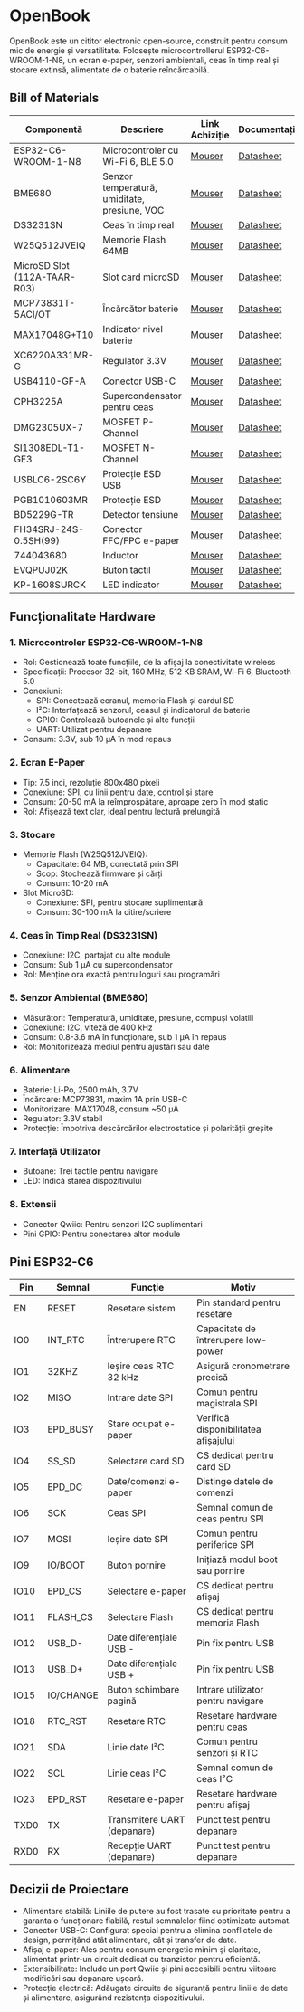 # OpenBook

OpenBook este un cititor electronic open-source, construit pentru consum mic de energie și versatilitate. Folosește microcontrollerul ESP32-C6-WROOM-1-N8, un ecran e-paper, senzori ambientali, ceas în timp real și stocare extinsă, alimentate de o baterie reîncărcabilă.

## Bill of Materials

| Componentă | Descriere | Link Achiziție | Documentație |
|------------|-----------|----------------|--------------|
| ESP32-C6-WROOM-1-N8 | Microcontroler cu Wi-Fi 6, BLE 5.0 | [Mouser](https://ro.mouser.com/ProductDetail/Espressif-Systems/ESP32-C6-WROOM-1-N8) | [Datasheet](https://www.espressif.com/sites/default/files/documentation/esp32-c6-wroom-1_wroom-1u_datasheet_en.pdf) |
| BME680 | Senzor temperatură, umiditate, presiune, VOC | [Mouser](https://ro.mouser.com/ProductDetail/Bosch-Sensortec/BME680) | [Datasheet](https://www.bosch-sensortec.com/media/boschsensortec/downloads/datasheets/bst-bme680-ds001.pdf) |
| DS3231SN | Ceas în timp real | [Mouser](https://ro.mouser.com/ProductDetail/Analog-Devices/DS3231SN) | [Datasheet](https://www.analog.com/media/en/technical-documentation/data-sheets/DS3231.pdf) |
| W25Q512JVEIQ | Memorie Flash 64MB | [Mouser](https://ro.mouser.com/ProductDetail/Winbond/W25Q512JVEIQ) | [Datasheet](https://www.winbond.com/resource-files/W25Q512JV%20SPI%20RevB%2006252019%20KMS.pdf) |
| MicroSD Slot (112A-TAAR-R03) | Slot card microSD | [Mouser](https://ro.mouser.com/ProductDetail/Attend/112A-TAAR-R03) | [Datasheet](https://www.attend.com.tw/data/download/file/112A-TAAR-R03_Spec.pdf) |
| MCP73831T-5ACI/OT | Încărcător baterie | [Mouser](https://ro.mouser.com/ProductDetail/Microchip-Technology/MCP73831T-5ACI-OT) | [Datasheet](https://ww1.microchip.com/downloads/en/DeviceDoc/MCP73831-Family-Data-Sheet-DS20001984H.pdf) |
| MAX17048G+T10 | Indicator nivel baterie | [Mouser](https://ro.mouser.com/ProductDetail/Analog-Devices/MAX17048G%2BT10) | [Datasheet](https://www.analog.com/media/en/technical-documentation/data-sheets/MAX17048-MAX17049.pdf) |
| XC6220A331MR-G | Regulator 3.3V | [Mouser](https://ro.mouser.com/ProductDetail/Torex-Semiconductor/XC6220A331MR-G) | [Datasheet](https://www.torexsemi.com/file/xc6220/XC6220.pdf) |
| USB4110-GF-A | Conector USB-C | [Mouser](https://ro.mouser.com/ProductDetail/GCT/USB4110-GF-A) | [Datasheet](https://gct.co/files/drawings/usb4110.pdf) |
| CPH3225A | Supercondensator pentru ceas | [Mouser](https://ro.mouser.com/ProductDetail/Seiko-Instruments/CPH3225A) | [Datasheet](https://mm.digikey.com/Volume0/opasdata/d220001/medias/docus/6537/rev05-CPHCPM.pdf) |
| DMG2305UX-7 | MOSFET P-Channel | [Mouser](https://ro.mouser.com/ProductDetail/Diodes-Incorporated/DMG2305UX-7) | [Datasheet](https://www.diodes.com/assets/Datasheets/DMG2305UX.pdf) |
| SI1308EDL-T1-GE3 | MOSFET N-Channel | [Mouser](https://ro.mouser.com/ProductDetail/Vishay-Siliconix/SI1308EDL-T1-GE3) | [Datasheet](https://www.vishay.com/docs/63399/si1308edl.pdf) |
| USBLC6-2SC6Y | Protecție ESD USB | [Mouser](https://ro.mouser.com/ProductDetail/STMicroelectronics/USBLC6-2SC6Y) | [Datasheet](https://www.st.com/resource/en/datasheet/usblc6-2.pdf) |
| PGB1010603MR | Protecție ESD | [Mouser](https://ro.mouser.com/ProductDetail/Littelfuse/PGB1010603MR) | [Datasheet](https://www.littelfuse.com/~/media/electronics/datasheets/esd_protection/littelfuse_pulseguard_esd_pgb1_series_datasheet.pdf) |
| BD5229G-TR | Detector tensiune | [Mouser](https://ro.mouser.com/ProductDetail/ROHM-Semiconductor/BD5229G-TR) | [Datasheet](https://fscdn.rohm.com/en/products/databook/datasheet/ic/power/voltage_detector/bd52xxg-e.pdf) |
| FH34SRJ-24S-0.5SH(99) | Conector FFC/FPC e-paper | [Mouser](https://ro.mouser.com/ProductDetail/Hirose-Connector/FH34SRJ-24S-0.5SH99) | [Datasheet](https://www.hirose.com/product/document?clcode=&productname=&series=FH34SRJ&documenttype=Catalog&lang=en) |
| 744043680 | Inductor | [Mouser](https://ro.mouser.com/ProductDetail/Wurth-Elektronik/744043680) | [Datasheet](https://www.we-online.com/components/products/datasheet/744043680.pdf) |
| EVQPUJ02K | Buton tactil | [Mouser](https://ro.mouser.com/ProductDetail/Panasonic/EVQPUJ02K) | [Datasheet](https://www.lcsc.com/datasheet/lcsc_datasheet_2201121800_PANASONIC-EVQPUJ02K_C2936858.pdf) |
| KP-1608SURCK | LED indicator | [Mouser](https://ro.mouser.com/ProductDetail/Kingbright/KP-1608SURCK) | [Datasheet](https://media.elv.com/file/107153_led_surck1608_data.pdf) |

## Funcționalitate Hardware

### 1. Microcontroler ESP32-C6-WROOM-1-N8
* Rol: Gestionează toate funcțiile, de la afișaj la conectivitate wireless
* Specificații: Procesor 32-bit, 160 MHz, 512 KB SRAM, Wi-Fi 6, Bluetooth 5.0
* Conexiuni:
  * SPI: Conectează ecranul, memoria Flash și cardul SD
  * I²C: Interfațează senzorul, ceasul și indicatorul de baterie
  * GPIO: Controlează butoanele și alte funcții
  * UART: Utilizat pentru depanare
* Consum: 3.3V, sub 10 µA în mod repaus

### 2. Ecran E-Paper
* Tip: 7.5 inci, rezoluție 800x480 pixeli
* Conexiune: SPI, cu linii pentru date, control și stare
* Consum: 20-50 mA la reîmprospătare, aproape zero în mod static
* Rol: Afișează text clar, ideal pentru lectură prelungită

### 3. Stocare
* Memorie Flash (W25Q512JVEIQ):
  * Capacitate: 64 MB, conectată prin SPI
  * Scop: Stochează firmware și cărți
  * Consum: 10-20 mA
* Slot MicroSD:
  * Conexiune: SPI, pentru stocare suplimentară
  * Consum: 30-100 mA la citire/scriere

### 4. Ceas în Timp Real (DS3231SN)
* Conexiune: I2C, partajat cu alte module
* Consum: Sub 1 µA cu supercondensator
* Rol: Menține ora exactă pentru loguri sau programări

### 5. Senzor Ambiental (BME680)
* Măsurători: Temperatură, umiditate, presiune, compuși volatili
* Conexiune: I2C, viteză de 400 kHz
* Consum: 0.8-3.6 mA în funcționare, sub 1 µA în repaus
* Rol: Monitorizează mediul pentru ajustări sau date

### 6. Alimentare
* Baterie: Li-Po, 2500 mAh, 3.7V
* Încărcare: MCP73831, maxim 1A prin USB-C
* Monitorizare: MAX17048, consum ~50 µA
* Regulator: 3.3V stabil
* Protecție: Împotriva descărcărilor electrostatice și polarității greșite

### 7. Interfață Utilizator
* Butoane: Trei tactile pentru navigare
* LED: Indică starea dispozitivului

### 8. Extensii
* Conector Qwiic: Pentru senzori I2C suplimentari
* Pini GPIO: Pentru conectarea altor module

## Pini ESP32-C6

| Pin    | Semnal       | Funcție                          | Motiv                                  |
|--------|--------------|----------------------------------|----------------------------------------|
| EN     | RESET        | Resetare sistem                  | Pin standard pentru resetare           |
| IO0    | INT_RTC      | Întrerupere RTC                  | Capacitate de întrerupere low-power    |
| IO1    | 32KHZ        | Ieșire ceas RTC 32 kHz           | Asigură cronometrare precisă           |
| IO2    | MISO         | Intrare date SPI                 | Comun pentru magistrala SPI            |
| IO3    | EPD_BUSY     | Stare ocupat e-paper             | Verifică disponibilitatea afișajului   |
| IO4    | SS_SD        | Selectare card SD                | CS dedicat pentru card SD              |
| IO5    | EPD_DC       | Date/comenzi e-paper             | Distinge datele de comenzi             |
| IO6    | SCK          | Ceas SPI                         | Semnal comun de ceas pentru SPI        |
| IO7    | MOSI         | Ieșire date SPI                  | Comun pentru periferice SPI            |
| IO9    | IO/BOOT      | Buton pornire                    | Inițiază modul boot sau pornire        |
| IO10   | EPD_CS       | Selectare e-paper                | CS dedicat pentru afișaj               |
| IO11   | FLASH_CS     | Selectare Flash                  | CS dedicat pentru memoria Flash        |
| IO12   | USB_D-       | Date diferențiale USB -          | Pin fix pentru USB                     |
| IO13   | USB_D+       | Date diferențiale USB +          | Pin fix pentru USB                     |
| IO15   | IO/CHANGE    | Buton schimbare pagină           | Intrare utilizator pentru navigare     |
| IO18   | RTC_RST      | Resetare RTC                     | Resetare hardware pentru ceas          |
| IO21   | SDA          | Linie date I²C                   | Comun pentru senzori și RTC            |
| IO22   | SCL          | Linie ceas I²C                   | Semnal comun de ceas I²C               |
| IO23   | EPD_RST      | Resetare e-paper                 | Resetare hardware pentru afișaj        |
| TXD0   | TX           | Transmitere UART (depanare)      | Punct test pentru depanare             |
| RXD0   | RX           | Recepție UART (depanare)         | Punct test pentru depanare             |

## Decizii de Proiectare

* Alimentare stabilă: Liniile de putere au fost trasate cu prioritate pentru a garanta o funcționare fiabilă, restul semnalelor fiind optimizate automat.
* Conector USB-C: Configurat special pentru a elimina conflictele de design, permițând atât alimentare, cât și transfer de date.
* Afișaj e-paper: Ales pentru consum energetic minim și claritate, alimentat printr-un circuit dedicat cu tranzistor pentru eficiență.
* Extensibilitate: Include un port Qwiic și pini accesibili pentru viitoare modificări sau depanare ușoară.
* Protecție electrică: Adăugate circuite de siguranță pentru liniile de date și alimentare, asigurând rezistența dispozitivului.
